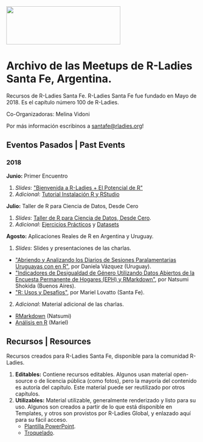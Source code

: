 <img src="https://github.com/rladies/starter-kit/blob/master/logo/R-LadiesGlobal_RBG_online_LogoWithText_Horizontal.png" data-canonical-src="https://github.com/rladies/starter-kit/blob/master/logo/R-LadiesGlobal_RBG_online_LogoWithText_Horizontal.png" width="300" height="100" />

# Archivo de las Meetups de R-Ladies Santa Fe, Argentina.

Recursos de R-Ladies Santa Fe.
R-Ladies Santa Fe fue fundado en Mayo de 2018. Es el capítulo número 100 de R-Ladies.

Co-Organizadoras: Melina Vidoni

Por más información escribinos a santafe@rladies.org!


## Eventos Pasados | Past Events
### 2018
**Junio:** Primer Encuentro
   1. _Slides_: ["Bienvenida a R-Ladies + El Potencial de R"](https://github.com/rladies/meetup-presentations_santafe/blob/master/eventos/2018/01-Junio/Slides%20-%20Bienvenida%20a%20R-Ladies%20Santa%20Fe.pdf)
   2. _Adicional_: [Tutorial Instalación R y RStudio](https://github.com/rladies/meetup-presentations_santafe/blob/master/eventos/2018/01-Junio/Tutorial_R_RStudio.pdf)

**Julio:** Taller de R para Ciencia de Datos, Desde Cero
   1. _Slides_: [Taller de R para Ciencia de Datos, Desde Cero](https://github.com/rladies/meetup-presentations_santafe/blob/master/eventos/2018/03-Julio/Slides-TallerR.pdf).
   2. _Adicional_: [Ejercicios Prácticos](https://github.com/rladies/meetup-presentations_santafe/blob/master/eventos/2018/03-Julio/Ejercicios%20Pr%C3%A1cticos.pdf) y [Datasets](https://github.com/rladies/meetup-presentations_santafe/blob/master/eventos/2018/03-Julio/TallerR-Datasets.rar)

**Agosto:** Aplicaciones Reales de R en Argentina y Uruguay.
  1. _Slides_: Slides y presentaciones de las charlas.
   - ["Abriendo y Analizando los Diarios de Sesiones Paralamentarias Uruguayas con en R"](https://github.com/rladies/meetup-presentations_santafe/blob/master/eventos/2018/04-Agosto/Presentacion_Daniela_DatosParlamentoUruguayo.pdf), por Daniela Vázquez (Uruguay).
   - ["Indicadores de Desigualdad de Género Utilizando Datos Abiertos de la Encuesta Permanente de Hogares (EPH) y RMarkdown"](https://github.com/rladies/meetup-presentations_santafe/blob/master/eventos/2018/04-Agosto/Presentacion_Natsumi_DesigualdadDeGenero.pdf), por Natsumi Shokida (Buenos Aires).
   - ["R: Usos y Desafíos"](https://github.com/rladies/meetup-presentations_santafe/blob/master/eventos/2018/04-Agosto/Presentación_Mariel_UsosR.pdf), por Mariel Lovatto (Santa Fe).
  2. _Adicional_: Material adicional de las charlas.
   - [RMarkdown](https://github.com/rladies/meetup-presentations_santafe/blob/master/eventos/2018/04-Agosto/Presentacion_Natsumi_DesigualdadDeGenero.Rmd) (Natsumi)
   - [Análisis en R]() (Mariel)





## Recursos | Resources
Recursos creados para R-Ladies Santa Fe, disponible para la comunidad R-Ladies.
   1. **Editables:** Contiene recursos editables. Algunos usan material open-source o de licencia pública (como fotos), pero la mayoría del contenido es autoría del capítulo. Este material puede ser reutilizado por otros capítulos.
   2. **Utilizables:** Material utilizable, generalmente renderizado y listo para su uso. Algunos son creados a partir de lo que está disponible en Templates, y otros son provistos por R-Ladies Global, y enlazado aquí para su fácil acceso.
        - [Plantilla PowerPoint](https://github.com/rladies/meetup-presentations_santafe/blob/master/recursos/utilizables/RLadiesGlobal_Template.pptx).
        - [Troquelado](https://github.com/rladies/meetup-presentations_santafe/blob/master/recursos/templates/Troquelado.docx).
